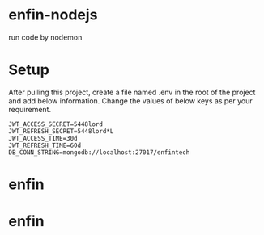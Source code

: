 # enfin-nodejs
 run code by nodemon

# Setup

After pulling this project, create a file named .env in the root of the project and add below information. Change the values of below keys as per your requirement.

```
JWT_ACCESS_SECRET=5448lord
JWT_REFRESH_SECRET=5448lord*L
JWT_ACCESS_TIME=30d
JWT_REFRESH_TIME=60d
DB_CONN_STRING=mongodb://localhost:27017/enfintech
```
# enfin
# enfin
